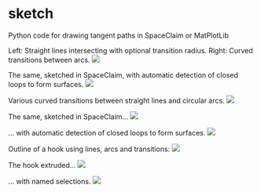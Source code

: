 # sketch
Python code for drawing tangent paths in SpaceClaim or MatPlotLib

Left: Straight lines intersecting with optional transition radius. Right: Curved transitions between arcs.
<img style="align:center;" src="images/arc-test-0.png"/>

The same, sketched in SpaceClaim, with automatic detection of closed loops to form surfaces.
<img style="align:center;" src="images/arc-test-0-SpaceClaim.png"/>

Various curved transitions between straight lines and circular arcs.
<img style="align:center;" src="images/arc-test-1.png"/>

The same, sketched in SpaceClaim...
<img style="align:center;" src="images/arc-test-1-SpaceClaim.png"/>

... with automatic detection of closed loops to form surfaces.
<img style="align:center;" src="images/arc-test-1-SpaceClaim-surfaces.png"/>

Outline of a hook using lines, arcs and transitions:
<img style="align:center;" src="images/arc-test-2-hook.png"/>

The hook extruded...
<img style="align:center;" src="images/arc-test-2-hook-SpaceClaim-extruded.png"/>

... with named selections.
<img style="align:center;" src="images/arc-test-2-hook-SpaceClaim-selections.png"/>
